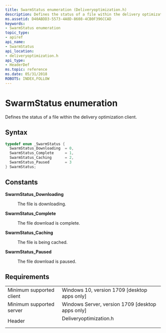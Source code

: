 ```yaml
---
title: SwarmStatus enumeration (Deliveryoptimization.h)
description: Defines the status of a file within the delivery optimization client.
ms.assetid: D40ABDD3-5573-4A8D-8608-4CB0F396CCAD
keywords:
- SwarmStatus enumeration
topic_type:
- apiref
api_name:
- SwarmStatus
api_location:
- deliveryoptimization.h
api_type:
- HeaderDef
ms.topic: reference
ms.date: 05/31/2018
ROBOTS: INDEX,FOLLOW
---
```


# SwarmStatus enumeration

Defines the status of a file within the delivery optimization client.

## Syntax


```C++
typedef enum _SwarmStatus { 
  SwarmStatus_Downloading  = 0,
  SwarmStatus_Complete     = 1,
  SwarmStatus_Caching      = 2,
  SwarmStatus_Paused       = 3
} SwarmStatus;
```



## Constants

<dl> <dt>

<span id="SwarmStatus_Downloading"></span><span id="swarmstatus_downloading"></span><span id="SWARMSTATUS_DOWNLOADING"></span>**SwarmStatus_Downloading**
</dt> <dd>

The file is downloading.

</dd> <dt>

<span id="SwarmStatus_Complete"></span><span id="swarmstatus_complete"></span><span id="SWARMSTATUS_COMPLETE"></span>**SwarmStatus_Complete**
</dt> <dd>

The file download is complete.

</dd> <dt>

<span id="SwarmStatus_Caching"></span><span id="swarmstatus_caching"></span><span id="SWARMSTATUS_CACHING"></span>**SwarmStatus_Caching**
</dt> <dd>

The file is being cached.

</dd> <dt>

<span id="SwarmStatus_Paused"></span><span id="swarmstatus_paused"></span><span id="SWARMSTATUS_PAUSED"></span>**SwarmStatus_Paused**
</dt> <dd>

The file download is paused.

</dd> </dl>

## Requirements



|                                     |                                                                                                   |
|-------------------------------------|---------------------------------------------------------------------------------------------------|
| Minimum supported client<br/> | Windows 10, version 1709 \[desktop apps only\]<br/>                                         |
| Minimum supported server<br/> | Windows Server, version 1709 \[desktop apps only\]<br/>                                     |
| Header<br/>                   | <dl> <dt>Deliveryoptimization.h</dt> </dl> |



 

 





